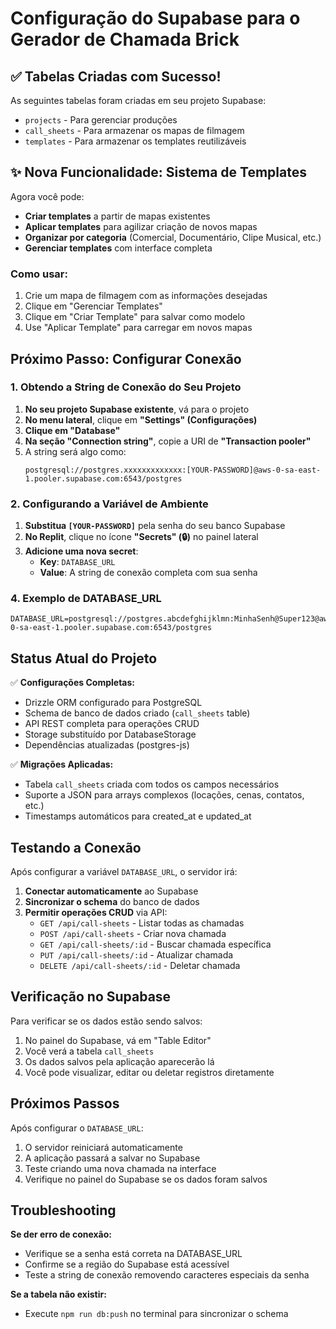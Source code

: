 # Configuração do Supabase para o Gerador de Chamada Brick

## ✅ Tabelas Criadas com Sucesso!

As seguintes tabelas foram criadas em seu projeto Supabase:
- `projects` - Para gerenciar produções
- `call_sheets` - Para armazenar os mapas de filmagem
- `templates` - Para armazenar os templates reutilizáveis

## ✨ Nova Funcionalidade: Sistema de Templates

Agora você pode:
- **Criar templates** a partir de mapas existentes
- **Aplicar templates** para agilizar criação de novos mapas
- **Organizar por categoria** (Comercial, Documentário, Clipe Musical, etc.)
- **Gerenciar templates** com interface completa

### Como usar:
1. Crie um mapa de filmagem com as informações desejadas
2. Clique em "Gerenciar Templates" 
3. Clique em "Criar Template" para salvar como modelo
4. Use "Aplicar Template" para carregar em novos mapas

## Próximo Passo: Configurar Conexão

### 1. Obtendo a String de Conexão do Seu Projeto

1. **No seu projeto Supabase existente**, vá para o projeto
2. **No menu lateral**, clique em **"Settings" (Configurações)**
3. **Clique em "Database"**
4. **Na seção "Connection string"**, copie a URI de **"Transaction pooler"**
5. A string será algo como:
   ```
   postgresql://postgres.xxxxxxxxxxxxx:[YOUR-PASSWORD]@aws-0-sa-east-1.pooler.supabase.com:6543/postgres
   ```

### 2. Configurando a Variável de Ambiente

1. **Substitua `[YOUR-PASSWORD]`** pela senha do seu banco Supabase
2. **No Replit**, clique no ícone **"Secrets" (🔒)** no painel lateral
3. **Adicione uma nova secret**:
   - **Key**: `DATABASE_URL`
   - **Value**: A string de conexão completa com sua senha

### 4. Exemplo de DATABASE_URL

```
DATABASE_URL=postgresql://postgres.abcdefghijklmn:MinhaSenh@Super123@aws-0-sa-east-1.pooler.supabase.com:6543/postgres
```

## Status Atual do Projeto

✅ **Configurações Completas:**
- Drizzle ORM configurado para PostgreSQL
- Schema de banco de dados criado (`call_sheets` table)
- API REST completa para operações CRUD
- Storage substituído por DatabaseStorage
- Dependências atualizadas (postgres-js)

✅ **Migrações Aplicadas:**
- Tabela `call_sheets` criada com todos os campos necessários
- Suporte a JSON para arrays complexos (locações, cenas, contatos, etc.)
- Timestamps automáticos para created_at e updated_at

## Testando a Conexão

Após configurar a variável `DATABASE_URL`, o servidor irá:

1. **Conectar automaticamente** ao Supabase
2. **Sincronizar o schema** do banco de dados
3. **Permitir operações CRUD** via API:
   - `GET /api/call-sheets` - Listar todas as chamadas
   - `POST /api/call-sheets` - Criar nova chamada
   - `GET /api/call-sheets/:id` - Buscar chamada específica
   - `PUT /api/call-sheets/:id` - Atualizar chamada
   - `DELETE /api/call-sheets/:id` - Deletar chamada

## Verificação no Supabase

Para verificar se os dados estão sendo salvos:

1. No painel do Supabase, vá em "Table Editor"
2. Você verá a tabela `call_sheets` 
3. Os dados salvos pela aplicação aparecerão lá
4. Você pode visualizar, editar ou deletar registros diretamente

## Próximos Passos

Após configurar o `DATABASE_URL`:
1. O servidor reiniciará automaticamente
2. A aplicação passará a salvar no Supabase
3. Teste criando uma nova chamada na interface
4. Verifique no painel do Supabase se os dados foram salvos

## Troubleshooting

**Se der erro de conexão:**
- Verifique se a senha está correta na DATABASE_URL
- Confirme se a região do Supabase está acessível
- Teste a string de conexão removendo caracteres especiais da senha

**Se a tabela não existir:**
- Execute `npm run db:push` no terminal para sincronizar o schema